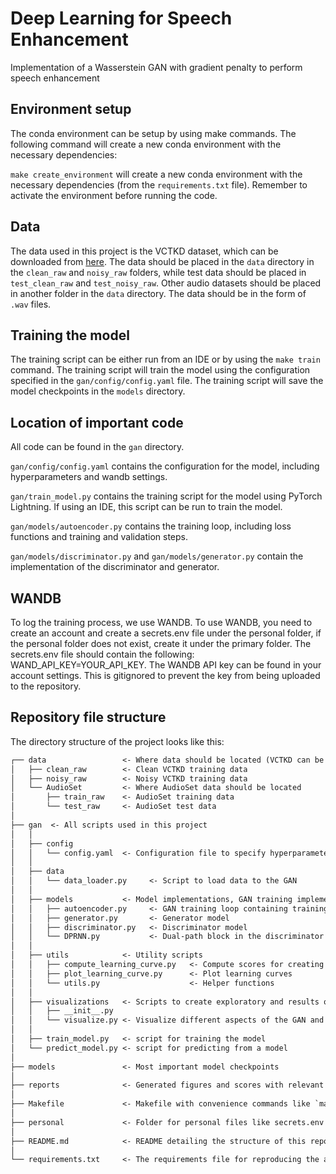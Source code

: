 # Deep Learning for Speech Enhancement

Implementation of a Wasserstein GAN with gradient penalty to perform speech enhancement

## Environment setup

The conda environment can be setup by using make commands. The following command will create a new conda environment with the necessary dependencies:

`make create_environment` will create a new conda environment with the necessary dependencies (from the `requirements.txt` file). Remember to activate the environment before running the code.

## Data

The data used in this project is the VCTKD dataset, which can be downloaded from [here](https://datashare.ed.ac.uk/handle/10283/2791). The data should be placed in the `data` directory in the `clean_raw` and `noisy_raw` folders, while test data should be placed in `test_clean_raw` and `test_noisy_raw`. Other audio datasets should be placed in another folder in the `data` directory. The data should be in the form of `.wav` files.

## Training the model

The training script can be either run from an IDE or by using the `make train` command. The training script will train the model using the configuration specified in the `gan/config/config.yaml` file. The training script will save the model checkpoints in the `models` directory.

## Location of important code

All code can be found in the `gan` directory.

`gan/config/config.yaml` contains the configuration for the model, including hyperparameters and wandb settings.

`gan/train_model.py` contains the training script for the model using PyTorch Lightning. If using an IDE, this script can be run to train the model.

`gan/models/autoencoder.py` contains the training loop, including loss functions and training and validation steps.

`gan/models/discriminator.py` and `gan/models/generator.py` contain the implementation of the discriminator and generator.

## WANDB

To log the training process, we use WANDB. To use WANDB, you need to create an account and create a secrets.env file under the personal folder, if the personal folder does not exist, create it under the primary folder. The secrets.env file should contain the following: WAND_API_KEY=YOUR_API_KEY. The WANDB API key can be found in your account settings. This is gitignored to prevent the key from being uploaded to the repository.

## Repository file structure

The directory structure of the project looks like this:

```txt
┌── data                 <- Where data should be located (VCTKD can be downloaded from https://datashare.ed.ac.uk/handle/10283/2791)
│   ├── clean_raw        <- Clean VCTKD training data
│   ├── noisy_raw        <- Noisy VCTKD training data
│   └── AudioSet         <- Where AudioSet data should be located
│       ├── train_raw    <- AudioSet training data
│       └── test_raw     <- AudioSet test data
│
├── gan  <- All scripts used in this project
│   │
│   ├── config             
│   │   └── config.yaml  <- Configuration file to specify hyperparameters
│   │
│   ├── data             
│   │   └── data_loader.py     <- Script to load data to the GAN
│   │
│   ├── models           <- Model implementations, GAN training implementation
│   │   ├── autoencoder.py     <- GAN training loop containing training step, validation step, and loss functions
│   │   ├── generator.py       <- Generator model
│   │   ├── discriminator.py   <- Discriminator model
│   │   └── DPRNN.py           <- Dual-path block in the discriminator model
│   │
│   ├── utils            <- Utility scripts
│   │   ├── compute_learning_curve.py   <- Compute scores for creating learning curves
│   │   ├── plot_learning_curve.py      <- Plot learning curves
│   │   └── utils.py                    <- Helper functions
│   │
│   ├── visualizations   <- Scripts to create exploratory and results oriented visualizations
│   │   ├── __init__.py
│   │   └── visualize.py <- Visualize different aspects of the GAN and results
│   │
│   ├── train_model.py   <- script for training the model
│   └── predict_model.py <- script for predicting from a model
│
├── models               <- Most important model checkpoints
│
├── reports              <- Generated figures and scores with relevant subfolders
│
├── Makefile             <- Makefile with convenience commands like `make train`
│
├── personal             <- Folder for personal files like secrets.env (gitignored)
│
├── README.md            <- README detailing the structure of this repository
│
└── requirements.txt     <- The requirements file for reproducing the analysis environment
```


